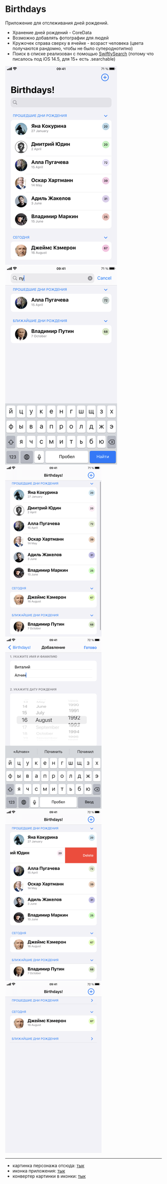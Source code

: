 # Birthdays
Приложение для отслеживания дней рождений. 

- Хранение дней рождений - CoreData
- Возможно добавлять фотографии для людей
- Кружочек справа сверху в ячейке - возраст человека (цвета получаются рандомно, чтобы не было супероднотипно)
- Поиск в списке реализован с помощью [SwiftlySearch](https://github.com/thislooksfun/SwiftlySearch) (потому что писалось под iOS 14.5, для 15+ есть .searchable)

![Main Screen](screenshots/MainScreen.png "test")
![Search](screenshots/Search.png)
<img src="screenshots/MainScreenWithoutSearch.PNG" alt="Main Screen with hide search" width="310" height="551">
<img src="screenshots/Adding.PNG" alt="Adding Screen" width="310" height="551">
<img src="screenshots/Deleting.PNG" alt="Delete day" width="310" height="551">
<img src="screenshots/Hide.PNG" alt="Hide sections" width="310" height="551">

---
- картинка персонажа отсюда: [тык](http://clipart-library.com/new_gallery/8-87866_unknown-person-icon-png.png)
- иконка приложения: [тык](https://icon-library.com/images/confetti-icon/confetti-icon-29.jpg)
- конвертер картинки в иконки: [тык](https://makeappicon.com)
